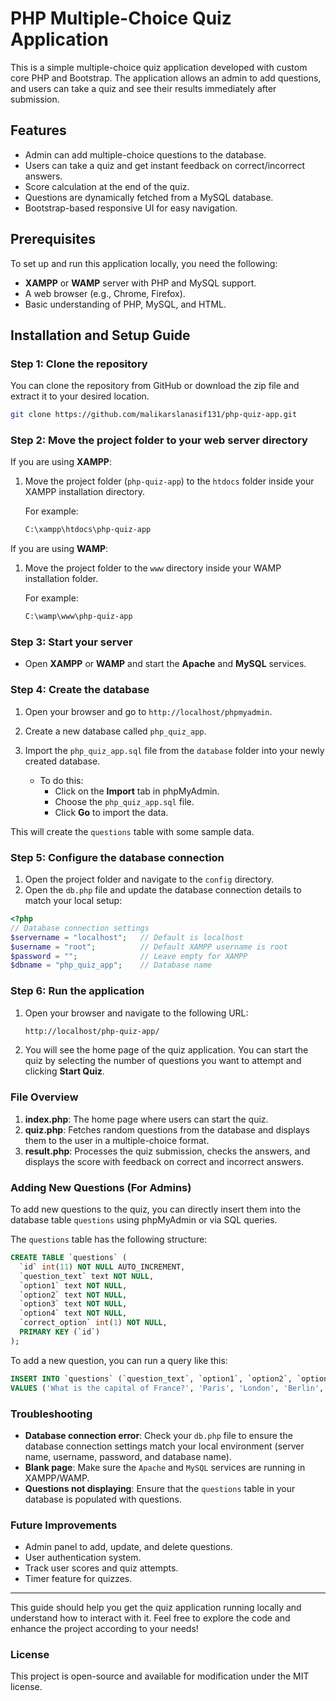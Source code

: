 # PHP Multiple-Choice Quiz Application

This is a simple multiple-choice quiz application developed with custom core PHP and Bootstrap. The application allows an admin to add questions, and users can take a quiz and see their results immediately after submission.

## Features

- Admin can add multiple-choice questions to the database.
- Users can take a quiz and get instant feedback on correct/incorrect answers.
- Score calculation at the end of the quiz.
- Questions are dynamically fetched from a MySQL database.
- Bootstrap-based responsive UI for easy navigation.

## Prerequisites

To set up and run this application locally, you need the following:

- **XAMPP** or **WAMP** server with PHP and MySQL support.
- A web browser (e.g., Chrome, Firefox).
- Basic understanding of PHP, MySQL, and HTML.

## Installation and Setup Guide

### Step 1: Clone the repository

You can clone the repository from GitHub or download the zip file and extract it to your desired location.

```bash
git clone https://github.com/malikarslanasif131/php-quiz-app.git
```

### Step 2: Move the project folder to your web server directory

If you are using **XAMPP**:

1. Move the project folder (`php-quiz-app`) to the `htdocs` folder inside your XAMPP installation directory.

   For example:

   ```bash
   C:\xampp\htdocs\php-quiz-app
   ```

If you are using **WAMP**:

1. Move the project folder to the `www` directory inside your WAMP installation folder.

   For example:

   ```bash
   C:\wamp\www\php-quiz-app
   ```

### Step 3: Start your server

- Open **XAMPP** or **WAMP** and start the **Apache** and **MySQL** services.

### Step 4: Create the database

1. Open your browser and go to `http://localhost/phpmyadmin`.
2. Create a new database called `php_quiz_app`.
3. Import the `php_quiz_app.sql` file from the `database` folder into your newly created database.

   - To do this:
     - Click on the **Import** tab in phpMyAdmin.
     - Choose the `php_quiz_app.sql` file.
     - Click **Go** to import the data.

This will create the `questions` table with some sample data.

### Step 5: Configure the database connection

1. Open the project folder and navigate to the `config` directory.
2. Open the `db.php` file and update the database connection details to match your local setup:

```php
<?php
// Database connection settings
$servername = "localhost";   // Default is localhost
$username = "root";          // Default XAMPP username is root
$password = "";              // Leave empty for XAMPP
$dbname = "php_quiz_app";    // Database name
```

### Step 6: Run the application

1. Open your browser and navigate to the following URL:

   ```bash
   http://localhost/php-quiz-app/
   ```

2. You will see the home page of the quiz application. You can start the quiz by selecting the number of questions you want to attempt and clicking **Start Quiz**.

### File Overview

1. **index.php**: The home page where users can start the quiz.
2. **quiz.php**: Fetches random questions from the database and displays them to the user in a multiple-choice format.
3. **result.php**: Processes the quiz submission, checks the answers, and displays the score with feedback on correct and incorrect answers.

### Adding New Questions (For Admins)

To add new questions to the quiz, you can directly insert them into the database table `questions` using phpMyAdmin or via SQL queries.

The `questions` table has the following structure:

```sql
CREATE TABLE `questions` (
  `id` int(11) NOT NULL AUTO_INCREMENT,
  `question_text` text NOT NULL,
  `option1` text NOT NULL,
  `option2` text NOT NULL,
  `option3` text NOT NULL,
  `option4` text NOT NULL,
  `correct_option` int(1) NOT NULL,
  PRIMARY KEY (`id`)
);
```

To add a new question, you can run a query like this:

```sql
INSERT INTO `questions` (`question_text`, `option1`, `option2`, `option3`, `option4`, `correct_option`)
VALUES ('What is the capital of France?', 'Paris', 'London', 'Berlin', 'Madrid', 1);
```

### Troubleshooting

- **Database connection error**: Check your `db.php` file to ensure the database connection settings match your local environment (server name, username, password, and database name).
- **Blank page**: Make sure the `Apache` and `MySQL` services are running in XAMPP/WAMP.
- **Questions not displaying**: Ensure that the `questions` table in your database is populated with questions.

### Future Improvements

- Admin panel to add, update, and delete questions.
- User authentication system.
- Track user scores and quiz attempts.
- Timer feature for quizzes.

---

This guide should help you get the quiz application running locally and understand how to interact with it. Feel free to explore the code and enhance the project according to your needs!

### License

This project is open-source and available for modification under the MIT license.
